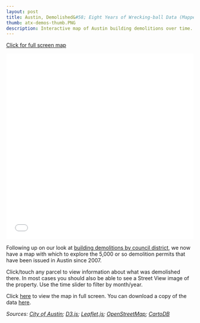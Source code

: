 ```yaml
---
layout: post
title: Austin, Demolished&#58; Eight Years of Wrecking-ball Data (Mapped)
thumb: atx-demos-thumb.PNG
description: Interactive map of Austin building demolitions over time.
---
```

[Click for full screen map](http://spatialaustin.github.io/maps/atx-demo-map)

<iframe src="/maps/atx-demo-map" marginwidth="0" marginheight="0" scrolling="no" frameborder="0" height="500" width="100%"></iframe>

Following up on our look at [building demolitions by council district](http://spatialaustin.github.io/austin-demolished/), we now have a map with which to explore the 5,000 or so demolition permits that have been issued in Austin since 2007.

Click/touch any parcel to view information about what was demolished there. In most cases you should also be able to see a Street View image of the property. Use the time slider to filter by month/year.

Click [here](http://spatialaustin.github.io/maps/atx-demo-map) to view the map in full screen. You can download a copy of the data [here](http://spatialaustin.github.io/public/data/demo-data.csv).

*Sources: [City of Austin](https://www.austintexas.gov/department/open-records); [D3.js](http://d3js.org/); [Leaflet.js](http://leafletjs.com/); [OpenStreetMap](https://www.openstreetmap.org/); [CartoDB](https://cartodb.com/)*